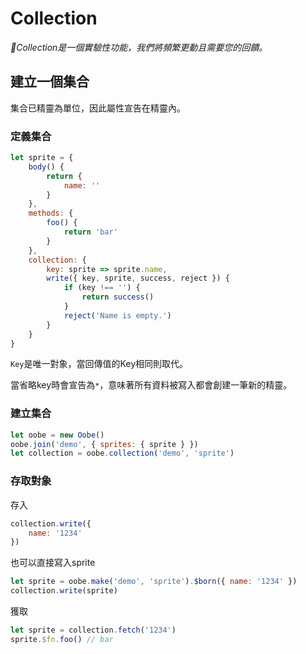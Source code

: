 # Collection

*🔬Collection是一個實驗性功能，我們將頻繁更動且需要您的回饋。*

## 建立一個集合

集合已精靈為單位，因此屬性宣告在精靈內。

### 定義集合

```js
let sprite = {
    body() {
        return {
            name: ''
        }
    },
    methods: {
        foo() {
            return 'bar'
        }
    },
    collection: {
        key: sprite => sprite.name,
        write({ key, sprite, success, reject }) {
            if (key !== '') {
                return success()
            }
            reject('Name is empty.')
        }
    }
}
```

`Key`是唯一對象，當回傳值的Key相同則取代。

當省略key時會宣告為`*`，意味著所有資料被寫入都會創建一筆新的精靈。

### 建立集合

```js
let oobe = new Oobe()
oobe.join('demo', { sprites: { sprite } })
let collection = oobe.collection('demo', 'sprite')
```

### 存取對象

存入

```js
collection.write({
    name: '1234'
})
```

也可以直接寫入sprite

```js
let sprite = oobe.make('demo', 'sprite').$born({ name: '1234' })
collection.write(sprite)
```

獲取

```js
let sprite = collection.fetch('1234')
sprite.$fn.foo() // bar
```
